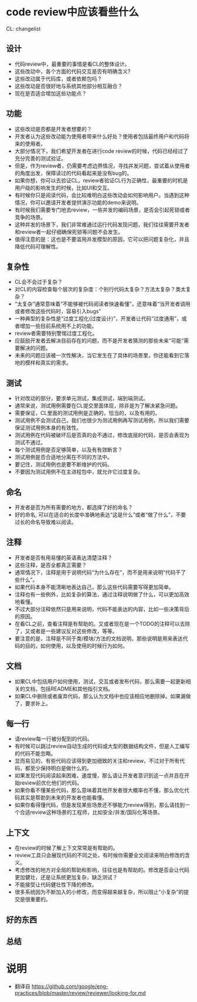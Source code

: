 # code review中应该看些什么

CL: changelist

## 设计
+ 代码review中，最重要的事情是看CL的整体设计。  
+ 这些改动中，各个方面的代码交互是否有明确含义?  
+ 这些改动属于代码库，或者依赖包吗？  
+ 这些改动是否很好地与系统其他部分相互融合？  
+ 现在是否适合增加这些功能点？

## 功能
+ 这些改动是否都是开发者想要的？
+ 开发者认为这些改动能为使用者带来什么好处？使用者包括最终用户和代码将来的使用者。
+ 大部分情况下，我们希望开发者在进行code review的时候，代码已经经过了充分完善的测试验证。
+ 但是，作为review者，仍需要考虑边界情况，寻找并发问题，尝试着从使用者的角度出发，保障读过的代码看起来是没有bug的。
+ 如果你想，你可以去验证CL。review者验证CL行为正确性，最重要的时机是用户级的影响发生的时候，比如UI和交互。
+ 有时候你只是阅读代码，会比较难明白这些改动会如何影响用户。当遇到这种情况，你可以邀请开发者提供演示功能的demo来说明。
+ 有时候我们需要专门地去review，一些并发的编码场景，是否会引起死锁或者竞争的场景。
+ 这种并发的场景下，我们非常难通过运行代码发现问题，我们往往需要开发者和review者一起仔细确保死锁等问题不会发生。
+ 值得注意的是：这也是不要滥用并发模型的原因，它可以把问题复杂化，并且降低代码可理解性。

## 复杂性
+ CL会不会过于复杂？
+ 对CL的内容检查每个层次的复杂度：个别行代码太复杂？方法太复杂？类太复杂？
+ “太复杂”通常意味着“不能够被代码阅读者快速看懂”，还意味着“当开发者调用或者修改这些代码时，容易引入bugs”
+ 一种典型的复杂性是“过度工程化(过度设计)”，开发者让代码“过度通用”，或者增加一些目前系统用不上的功能。
+ review者需要特别警惕过度工程化。
+ 应鼓励开发者去解决目前存在的问题，而不是开发者猜测的那些未来“可能”需要解决的问题。
+ 未来的问题应该被一次性解决，当它发生在了具体的场景里，你还能看到它落地的模样和真实的需求。

## 测试
+ 针对改动的部分，要求单元测试，集成测试，端到端测试。
+ 通常来说，测试用例需要在CL提交里面体现，除非是为了解决紧急问题。
+ 需要保证，CL里面的测试用例是正确的，恰当的，以及有用的。
+ 测试用例不会测试自己，我们也很少为测试用例再写测试用例，所以我们需要保证测试用例本身的有效性。
+ 测试用例在代码被破坏后是否真的会不通过，修改底层的代码，是否会表现为测试不通过。
+ 每个测试用例是否足够简单，以及有有效断言？
+ 测试用例是否合适地分离在不同的方法中。
+ 要记住，测试用例也是要不断维护的代码。
+ 不要因为测试用例不在主进程包中，就允许它过度复杂。

## 命名
+ 开发者是否为所有需要的地方，都选择了好的命名？
+ 好的命名, 可以在适合的长度中准确地表达“这是什么”或者“做了什么”，不要过长的命名导致难以阅读。

## 注释
+ 开发者是否有用易懂的英语表达清楚注释？
+ 这些注释，是否全都真正需要？
+ 通常情况下，注释是用于说明代码“为什么存在”，而不是用来说明“代码干了些什么”。
+ 如果代码本身不能清晰地表达自己，那么这些代码需要写得更加简单。
+ 注释也有一些例外，比如复杂的算法，通过注释说明做了什么，可以更加高效地看懂。
+ 不过大部分注释依然只是用来说明，代码不能表达的内容，比如一些决策背后的原因。
+ 在看CL之前，查看注释是有帮助的。又或者现在是一个TODO的注释可以去除了，又或者是一些建议反对这些修改，等等。
+ 要注意的是，注释是不同于类/模块/方法的文档说明，那些说明是用来表达代码的目的，如何使用，以及使用的时候行为如何。

## 文档
+ 如果CL中包括用户如何使用，测试，交互或者发布代码，那么需要一起更新相关的文档，包括README和其他指引文档。
+ 如果CL中删除或者废弃代码，那么认为文档中也应该相应地删除掉。如果漏做了，要求补上。

## 每一行
+ 请review每一行被分配到的代码。
+ 有时候可以跳过review自动生成的代码或大型的数据结构文件，但是人工编写的代码不能忽略。
+ 显而易见的，有些代码应该得到更加细致的关注和review，不过对于所有代码，都至少保持明白是做什么的。
+ 如果发现代码阅读起来困难，速度慢，那么请让开发者意识到这一点并且在开始review前优化他们的代码。
+ 如果你看不懂某些代码，那么意味着其他开发者很大概率也不懂，那么优化代码其实是帮助到未来的开发者也能看懂。
+ 如果你看得懂代码，但是发现某些场景还不够能力review得到，那么请找到一个合适review这种场景的工程师，比如安全/并发/国际化等场景。

## 上下文
+ 在review的时候了解上下文常常是有帮助的。
+ review工具只会展现代码的不同之处，有时候你需要全文阅读来明白修改的含义。
+ 考虑修改的地方对全局的帮助和影响，往往也是有帮助的。修改是否会让代码更加健壮，还是让系统更加复杂，缺乏测试？
+ 不能接受让代码健壮性下降的修改。
+ 很多系统因为不断加入的小修改，而变得越来越复杂，所以阻止“小复杂”的提交是很重要的。

## 好的东西

## 总结

# 说明
+ 翻译自 https://github.com/google/eng-practices/blob/master/review/reviewer/looking-for.md

